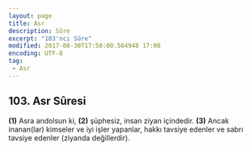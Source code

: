 ```yaml
---
layout: page
title: Asr
description: Sûre
excerpt: "103'nci Sûre"
modified: 2017-08-30T17:50:00.564948 17:00
encoding: UTF-8
tag: 
 - Asr
---
```


## 103. Asr Sûresi

**(1)** Asra andolsun ki,
**(2)** şüphesiz, insan ziyan içindedir.
**(3)** Ancak inanan(lar) kimseler ve iyi işler yapanlar, hakkı tavsiye edenler ve sabrı tavsiye edenler (ziyanda değillerdir).
